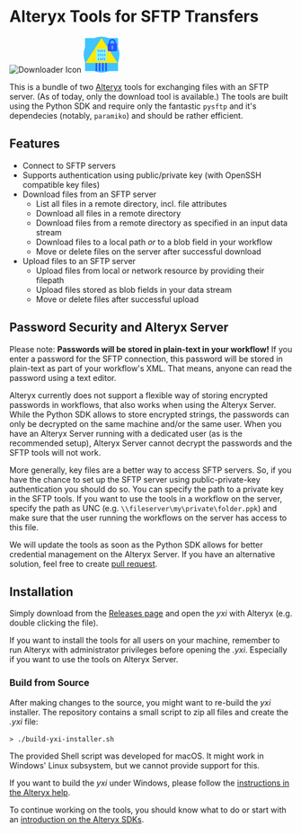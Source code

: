 # Alteryx Tools for SFTP Transfers

![Downloader Icon](SKOPOSSFTPDownload_v1/SKOPOSSFTPDownload_v1.0Icon.png "Downloader Icon")
![Uploader Icon](SKOPOSSFTPUpload_v1.0/SKOPOSSFTPUpload_v1.0Icon.png "Uploader Icon")

This is a bundle of two [Alteryx](https://www.alteryx.com/products/alteryx-platform/alteryx-designer) tools for exchanging files with an SFTP server. (As of today, only the download tool is available.) The tools are built using the Python SDK and require only the fantastic `pysftp` and it's dependecies (notably, `paramiko`) and should be rather efficient.

## Features

* Connect to SFTP servers
* Supports authentication using public/private key (with OpenSSH compatible key files)
* Download files from an SFTP server
    * List all files in a remote directory, incl. file attributes
    * Download all files in a remote directory
    * Download files from a remote directory as specified in an input data stream
    * Download files to a local path _or_ to a blob field in your workflow
    * Move or delete files on the server after successful download
* Upload files to an SFTP server
    * Upload files from local or network resource by providing their filepath
    * Upload files stored as blob fields in your data stream
    * Move or delete files after successful upload

## Password Security and Alteryx Server

Please note: **Passwords will be stored in plain-text in your workflow!** If you enter a password for the SFTP connection, this password will be stored in plain-text as part of your workflow's XML. That means, anyone can read the password using a text editor.

Alteryx currently does not support a flexible way of storing encrypted passwords in workflows, that also works when using the Alteryx Server. While the Python SDK allows to store encrypted strings, the passwords can only be decrypted on the same machine and/or the same user. When you have an Alteryx Server running with a dedicated user (as is the recommended setup), Alteryx Server cannot decrypt the passwords and the SFTP tools will not work.

More generally, key files are a better way to access SFTP servers. So, if you have the chance to set up the SFTP server using public-private-key authentication you should do so. You can specify the path to a private key in the SFTP tools. If you want to use the tools in a workflow on the server, specify the path as UNC (e.g. `\\fileserver\my\private\folder.ppk`) and make sure that the user running the workflows on the server has access to this file.

We will update the tools as soon as the Python SDK allows for better credential management on the Alteryx Server. If you have an alternative solution, feel free to create [pull request](https://help.github.com/en/github/collaborating-with-issues-and-pull-requests/creating-a-pull-request).

## Installation

Simply download from the [Releases page](https://github.com/SKOPOS-ELEMENTS/SFTPTools_Alteryx/releases) and open the *yxi* with Alteryx (e.g. double clicking the file).

If you want to install the tools for all users on your machine, remember to run Alteryx with administrator privileges before opening the *.yxi*. Especially if you want to use the tools on Alteryx Server.

### Build from Source

After making changes to the source, you might want to re-build the *yxi* installer. The repository contains a small script to zip all files and create the *.yxi* file:

```
> ./build-yxi-installer.sh
```

The provided Shell script was developed for macOS. It might work in Windows' Linux subsystem, but we cannot provide support for this.

If you want to build the *yxi* under Windows, please follow the [instructions in the Alteryx help](https://help.alteryx.com/developer/current/PackageTool.htm?tocpath=SDKs%7CBuild%20Custom%20Tools%7C_____7).

To continue working on the tools, you should know what to do or start with an [introduction on the Alteryx SDKs](https://help.alteryx.com/developer/current/SDK/ToolQuickStart.htm?tocpath=SDKs%7CBuild%20Custom%20Tools%7C_____1).

